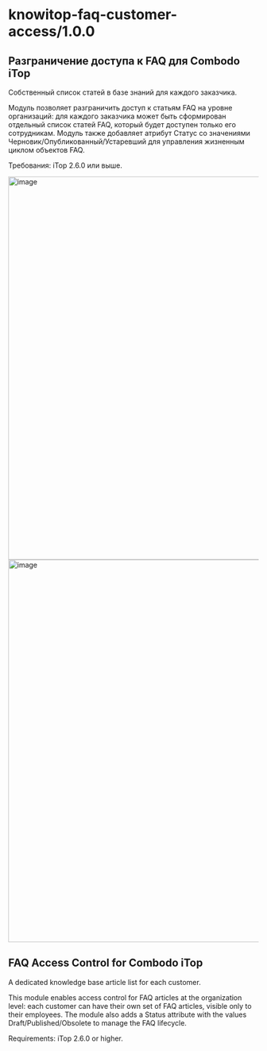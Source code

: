 # knowitop-faq-customer-access/1.0.0

## Разграничение доступа к FAQ для Combodo iTop

Собственный список статей в базе знаний для каждого заказчика.

Модуль позволяет разграничить доступ к статьям FAQ на уровне организаций: для каждого заказчика может быть сформирован отдельный список статей FAQ, который будет доступен только его сотрудникам. Модуль также добавляет атрибут Статус со значениями Черновик/Опубликованный/Устаревший для управления жизненным циклом объектов FAQ.

Требования: iTop 2.6.0 или выше.

<img width="1027" height="771" alt="image" src="https://github.com/user-attachments/assets/efce1b3b-c038-4187-8f31-4e960665db07" />
<img width="1026" height="770" alt="image" src="https://github.com/user-attachments/assets/840230e8-0734-46e9-bda7-92789a5fad0c" />

## FAQ Access Control for Combodo iTop

A dedicated knowledge base article list for each customer.

This module enables access control for FAQ articles at the organization level: each customer can have their own set of FAQ articles, visible only to their employees. The module also adds a Status attribute with the values Draft/Published/Obsolete to manage the FAQ lifecycle.

Requirements: iTop 2.6.0 or higher.
